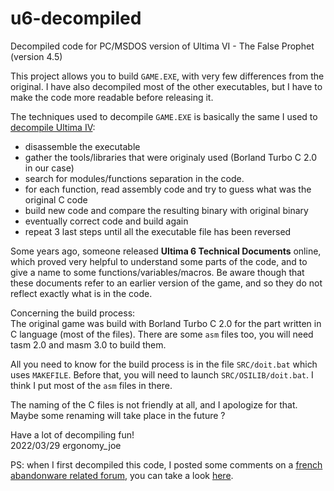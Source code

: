 # u6-decompiled
Decompiled code for PC/MSDOS version of Ultima VI - The False Prophet (version 4.5)


This project allows you to build `GAME.EXE`, with very few differences from the original.
I have also decompiled most of the other executables, but I have to make the code more readable before releasing it.

The techniques used to decompile `GAME.EXE` is basically the same I used to [decompile Ultima IV](https://github.com/ergonomy-joe/u4-decompiled):
* disassemble the executable
* gather the tools/libraries that were originaly used (Borland Turbo C 2.0 in our case)
* search for modules/functions separation in the code.
* for each function, read assembly code and try to guess what was the original C code
* build new code and compare the resulting binary with original binary
* eventually correct code and build again
* repeat 3 last steps until all the executable file has been reversed

Some years ago, someone released **Ultima 6 Technical Documents** online, which proved very helpful to understand some parts of the code, and to give a name to some functions/variables/macros.
Be aware though that these documents refer to an earlier version of the game, and so they do not reflect exactly what is in the code.


Concerning the build process:  
The original game was build with Borland Turbo C 2.0 for the part written in C language (most of the files).
There are some `asm` files too, you will need tasm 2.0 and masm 3.0 to build them.

All you need to know for the build process is in the file `SRC/doit.bat` which uses `MAKEFILE`.
Before that, you will need to launch `SRC/OSILIB/doit.bat`. I think I put most of the `asm` files in there.

The naming of the C files is not friendly at all, and I apologize for that. Maybe some renaming will take place in the future ?

Have a lot of decompiling fun!  
2022/03/29 ergonomy_joe

PS: when I first decompiled this code, I posted some comments on a [french abandonware related forum](https://www.abandonware-forums.org/), you can take a look [here](https://www.abandonware-forums.org/forum/forum-ltf-abandonware-france/le-bar-des-amis/36760-ultima-vi-les-codes-sources-r%C3%A9g%C3%A9n%C3%A9r%C3%A9s?35874-Ultima-VI-les-codes-sources-r%E9g%E9n%E9r%E9s=).
